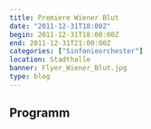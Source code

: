 ```yaml
---
title: Premiere Wiener Blut
date: "2011-12-31T18:00Z"
begin: 2011-12-31T18:00:00Z
end: 2011-12-31T21:00:00Z
categories: ["Sinfonieorchester"]
location: Stadthalle
banner: Flyer_Wiener_Blut.jpg
type: blog
---
```

## Programm

